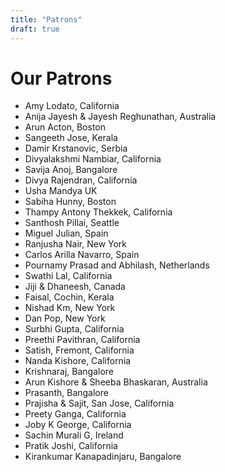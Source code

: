 ```yaml
---
title: "Patrons"
draft: true
---
```

# Our Patrons

* Amy Lodato, California
* Anija Jayesh & Jayesh Reghunathan, Australia
* Arun Acton, Boston
* Sangeeth Jose, Kerala
* Damir Krstanovic, Serbia
* Divyalakshmi Nambiar, California
* Savija Anoj, Bangalore
* Divya Rajendran, California
* Usha Mandya UK
* Sabiha Hunny, Boston
* Thampy Antony Thekkek, California
* Santhosh Pillai, Seattle
* Miguel Julian, Spain
* Ranjusha Nair, New York
* Carlos Arilla Navarro, Spain
* Pournamy Prasad and Abhilash, Netherlands
* Swathi Lal, California
* Jiji & Dhaneesh, Canada
* Faisal, Cochin, Kerala
* Nishad Km, New York
* Dan Pop, New York
* Surbhi Gupta, California
* Preethi Pavithran, California
* Satish, Fremont, California
* Nanda Kishore, California
* Krishnaraj, Bangalore
* Arun Kishore & Sheeba Bhaskaran, Australia
* Prasanth, Bangalore
* Prajisha & Sajit, San Jose, California
* Preety Ganga, California
* Joby K George, California
* Sachin Murali G, Ireland
* Pratik Joshi, California
* Kirankumar Kanapadinjaru, Bangalore
